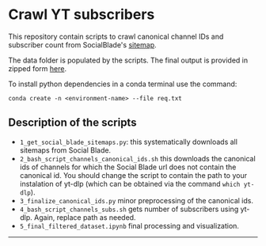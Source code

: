 # Crawl YT subscribers

This repository contain scripts to crawl canonical channel IDs and subscriber count from SocialBlade's [sitemap](https://socialblade.com/sitemaps/sb_sitemap_index.xml).

The data folder is populated by the scripts. The final output is provided in zipped form [here](https://drive.google.com/file/d/1ulJOybfj1C6V71wnWqGhOVJ2ROofOfbM/view?usp=sharing).

To install python dependencies in a conda terminal use the command:

    conda create -n <environment-name> --file req.txt


## Description of the scripts

- `1_get_social_blade_sitemaps.py`: this systematically downloads all sitemaps from Social Blade.
- `2_bash_script_channels_canonical_ids.sh` this downloads the canonical ids of channels for which the Social Blade url does not contain the canonical id. You should change the script to contain the path to your instalation of yt-dlp (which can be obtained via the command `which yt-dlp`).
- `3_finalize_canonical_ids.py` minor preprocessing of the canonical ids.
- `4_bash_script_channels_subs.sh` gets number of subscribers using yt-dlp. Again, replace path as needed.
- `5_final_filtered_dataset.ipynb` final processing and visualization.

---